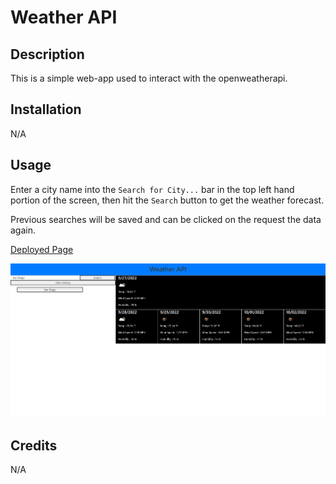# Weather API

## Description
This is a simple web-app used to interact with the openweatherapi.

## Installation

N/A

## Usage

Enter a city name into the `Search for City...` bar in the top left hand portion of the screen, then hit the `Search` button to get the weather forecast.

Previous searches will be saved and can be clicked on the request the data again.

[Deployed Page](https://wlk-dev.github.io/weather-api/)

![A picture of the deployed site](./assets/img/site.PNG)

## Credits

N/A
